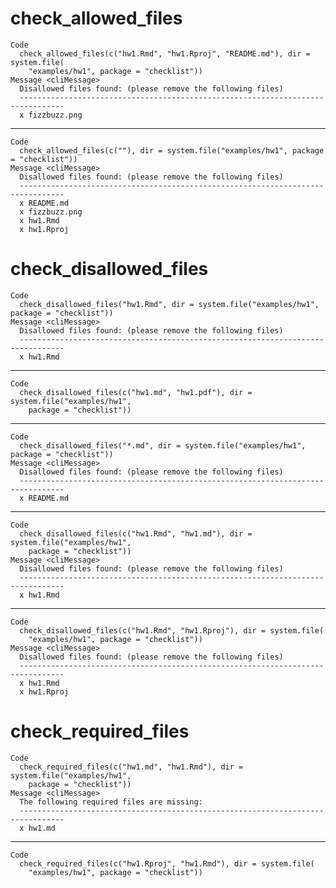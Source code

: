 # check_allowed_files

    Code
      check_allowed_files(c("hw1.Rmd", "hw1.Rproj", "README.md"), dir = system.file(
        "examples/hw1", package = "checklist"))
    Message <cliMessage>
      Disallowed files found: (please remove the following files)
      --------------------------------------------------------------------------------
      x fizzbuzz.png

---

    Code
      check_allowed_files(c(""), dir = system.file("examples/hw1", package = "checklist"))
    Message <cliMessage>
      Disallowed files found: (please remove the following files)
      --------------------------------------------------------------------------------
      x README.md
      x fizzbuzz.png
      x hw1.Rmd
      x hw1.Rproj

# check_disallowed_files

    Code
      check_disallowed_files("hw1.Rmd", dir = system.file("examples/hw1", package = "checklist"))
    Message <cliMessage>
      Disallowed files found: (please remove the following files)
      --------------------------------------------------------------------------------
      x hw1.Rmd

---

    Code
      check_disallowed_files(c("hw1.md", "hw1.pdf"), dir = system.file("examples/hw1",
        package = "checklist"))

---

    Code
      check_disallowed_files("*.md", dir = system.file("examples/hw1", package = "checklist"))
    Message <cliMessage>
      Disallowed files found: (please remove the following files)
      --------------------------------------------------------------------------------
      x README.md

---

    Code
      check_disallowed_files(c("hw1.Rmd", "hw1.md"), dir = system.file("examples/hw1",
        package = "checklist"))
    Message <cliMessage>
      Disallowed files found: (please remove the following files)
      --------------------------------------------------------------------------------
      x hw1.Rmd

---

    Code
      check_disallowed_files(c("hw1.Rmd", "hw1.Rproj"), dir = system.file(
        "examples/hw1", package = "checklist"))
    Message <cliMessage>
      Disallowed files found: (please remove the following files)
      --------------------------------------------------------------------------------
      x hw1.Rmd
      x hw1.Rproj

# check_required_files

    Code
      check_required_files(c("hw1.md", "hw1.Rmd"), dir = system.file("examples/hw1",
        package = "checklist"))
    Message <cliMessage>
      The following required files are missing:
      --------------------------------------------------------------------------------
      x hw1.md

---

    Code
      check_required_files(c("hw1.Rproj", "hw1.Rmd"), dir = system.file(
        "examples/hw1", package = "checklist"))

